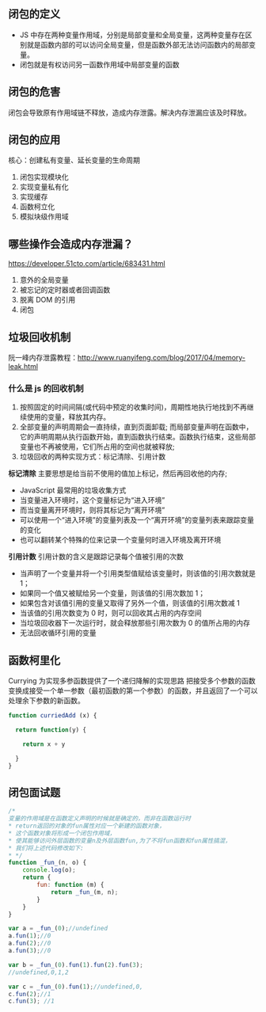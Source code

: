 ## 闭包的定义

- JS 中存在两种变量作用域，分别是局部变量和全局变量，这两种变量存在区别就是函数内部的可以访问全局变量，但是函数外部无法访问函数内的局部变量。
- 闭包就是有权访问另一函数作用域中局部变量的函数

## 闭包的危害

闭包会导致原有作用域链不释放，造成内存泄露。解决内存泄漏应该及时释放。

## 闭包的应用

核心：创建私有变量、延长变量的生命周期

1. 闭包实现模块化
2. 实现变量私有化
3. 实现缓存
4. 函数柯立化
5. 模拟块级作用域

## 哪些操作会造成内存泄漏？

https://developer.51cto.com/article/683431.html

1. 意外的全局变量
2. 被忘记的定时器或者回调函数
3. 脱离 DOM 的引用
4. 闭包

## 垃圾回收机制

阮一峰内存泄露教程：http://www.ruanyifeng.com/blog/2017/04/memory-leak.html

### 什么是 js 的回收机制

1. 按照固定的时间间隔(或代码中预定的收集时间)，周期性地执行地找到不再继续使用的变量，释放其内存。
2. 全部变量的声明周期会一直持续，直到页面卸载; 而局部变量声明在函数中，它的声明周期从执行函数开始，直到函数执行结束。函数执行结束，这些局部变量也不再被使用，它们所占用的空间也就被释放;
3. 垃圾回收的两种实现方式：标记清除、引用计数

**标记清除**
主要思想是给当前不使用的值加上标记，然后再回收他的内存;

- JavaScript 最常用的垃圾收集方式
- 当变量进入环境时，这个变量标记为“进入环境”
- 而当变量离开环境时，则将其标记为“离开环境”
- 可以使用一个“进入环境”的变量列表及一个“离开环境”的变量列表来跟踪变量的变化
- 也可以翻转某个特殊的位来记录一个变量何时进入环境及离开环境

**引用计数**
引用计数的含义是跟踪记录每个值被引用的次数

- 当声明了一个变量并将一个引用类型值赋给该变量时，则该值的引用次数就是 1；
- 如果同一个值又被赋给另一个变量，则该值的引用次数加 1；
- 如果包含对该值引用的变量又取得了另外一个值，则该值的引用次数减 1
- 当该值的引用次数变为 0 时，则可以回收其占用的内存空间
- 当垃圾回收器下一次运行时，就会释放那些引用次数为 0 的值所占用的内存
- 无法回收循环引用的变量

## 函数柯里化

Currying 为实现多参函数提供了一个递归降解的实现思路
把接受多个参数的函数变换成接受一个单一参数（最初函数的第一个参数）的函数，并且返回了一个可以处理余下参数的新函数。

```JavaScript
function curriedAdd (x) {

  return function(y) {

    return x + y

  }
}
```

## 闭包面试题

```JavaScript
/*
变量的作用域是在函数定义声明的时候就是确定的，而非在函数运行时
* return返回的对象的fun属性对应一个新建的函数对象，
* 这个函数对象将形成一个闭包作用域，
* 使其能够访问外层函数的变量n及外层函数fun,为了不将fun函数和fun属性搞混，
* 我们将上述代码修改如下:
* */
function _fun_(n, o) {
    console.log(o);
    return {
        fun: function (m) {
            return _fun_(m, n);
        }
    }
}

var a = _fun_(0);//undefined
a.fun(1);//0
a.fun(2);//0
a.fun(3);//0

var b = _fun_(0).fun(1).fun(2).fun(3);
//undefined,0,1,2

var c = _fun_(0).fun(1);//undefined,0,
c.fun(2);//1
c.fun(3); //1
```
